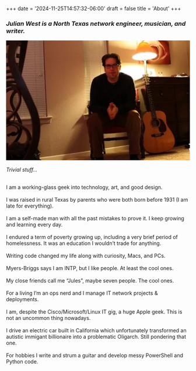 +++
date = '2024-11-25T14:57:32-06:00'
draft = false
title = 'About'
+++

### _Julian West is a North Texas network engineer, musician, and writer._<br>   

![Alt text](julian-about.jpeg)

*Trivial stuff…*  <br><br>  

I am a working-glass geek into technology, art, and good design.<br>  
I was raised in rural Texas by parents who were both born before 1931 (I am late for everything).<br>   
I am a self-made man with all the past mistakes to prove it. I keep growing and learning every day.<br>   
I endured a term of poverty growing up, including a very brief period of homelessness. It was an education I wouldn’t trade for anything.<br>     
Writing code changed my life along with curiosity, Macs, and PCs.<br>   
Myers-Briggs says I am INTP, but I like people. At least the cool ones.<br>   
My close friends call me “Jules”, maybe seven people. The cool ones.<br>   
For a living I’m an ops nerd and I manage IT network projects & deployments.<br>   
I am, despite the Cisco/Microsoft/Linux IT gig, a huge Apple geek. This is not an uncommon thing nowadays.<br>   
I drive an electric car built in California which unfortunately transformed an autistic immigant billionaire into a problematic Oligarch. Still pondering that one.<br>   
For hobbies I write and strum a guitar and develop messy PowerShell and Python code.